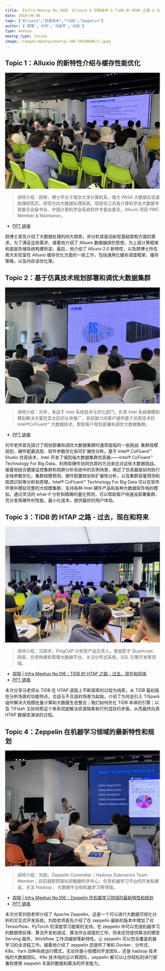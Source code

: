 ```yaml
---
title: 【Infra Meetup No.106】 Alluxio & 仿真技术 & TiDB 的 HTAP 之路 & Zeppelin 
date: 2019-06-06
tags: ["Alluxio","仿真技术","TiDB","Zeppelin"]
author: ['顾荣','刘华','马晓宇','刘勋']
type: meetup
meetup_type: review
image: /images/meetup/meetup-106-20190606/1.jpeg
---
```


## Topic 1：Alluxio 的新特性介绍与缓存性能优化


![顾荣 | 南大 PASA 大数据实验室助理研究员](media/meetup-106-20190606/1.jpeg)

>讲师介绍：顾荣，博士毕业于南京大学计算机系，南大 PASA 大数据实验室助理研究员，研究方向大数据处理系统，现担任江苏省计算机学会大数据专家委员会秘书长、中国计算机学会系统软件专委会委员，Alluxio 项目 PMC Member & Maintainer。

+ [PPT 链接](https://eyun.baidu.com/s/3jIUYJS6)

顾博士首先介绍了大数据处理的四大趋势，并分析其驱动新型基础架构方面的需求。为了满足这些需求，接着他介绍了 Alluxio 数据编排的思想，为上层计算框架和底层存储系统构建桥梁。最后，他介绍了 Alluxio 2.0 新特性，以及顾博士所在南大实验室在 Alluxio 缓存优化方面的一些工作，包括通用化缓存调度框架，缓存策略，以及内存读优化等。

## Topic 2：基于仿真技术规划部署和调优大数据集群

![刘华 | Intel 系统技术与优化部门](media/meetup-106-20190606/2.jpeg)

>讲师介绍：刘华，来自于 Intel 系统技术与优化部门，负责 Intel 系统建模和模拟解决方案在亚太区的业务推广。目前致力向客户提供基于仿真技术的 Intel®CoFluent™ 大数据技术，帮助客户规划部署和调优大数据集群。

+ [PPT 链接](https://eyun.baidu.com/s/3jIUYJS6)

刘华老师首先探讨了规划部署和调优大数据集群时通常面临的一些挑战: 集群规模规划、硬件配置选型、软件参数优化和可扩展性分析。基于 Intel® CoFluent™ Studio 仿真技术，Intel 开发了端到端大数据集群仿真器——Intel® CoFluent™ Technology For Big Data，利用软硬件协同仿真的方法来应对这些大数据挑战。接着他结合健康监控集群和视屏分析系统中的实例场景，阐述了仿真器是如何执行全栈参数优化，集群规模预测，硬件配置规划和扩展性分析，以及集群容量预测和瓶颈识别等分析和原理。Intel® CoFluent™ Technology For Big Data 可以在软件环境中模拟完整的大规模集群，支持各种 Intel 硬件产品和各种大数据软件栈的模拟。通过灵活的 what-if 分析和精确的量化预测，可以帮助客户快速设部署集群，充分发挥硬件利性能，最小化成本，提供最好的用户体验。

## Topic 3：TiDB 的 HTAP 之路 - 过去，现在和将来

![马晓宇 | PingCAP 分析型产品负责人](media/meetup-106-20190606/3.jpeg)

>讲师介绍：马晓宇，PingCAP 分析型产品负责人。曾就职于 Quantcast、网易，负责构建和管理大数据平台。关注分布式系统，SQL 引擎开发等领域。

+ [视频 | Infra Meetup No.106：TiDB 的 HTAP 之路 - 过去，现在和将来](https://www.bilibili.com/video/av54632526/?p=1)
+ [PPT 链接](https://eyun.baidu.com/s/3jIUYJS6)

本次分享马老师从 TiDB 在 HTAP 道路上不断探索的过程为线索，从 TiDB 最初版在分析场景的功能特点，合适与不合适的场景为起始，介绍了为何会引入 TiSpark 组件解决大规模批量计算和大数据生态整合；我们如何优化 TiDB 本体的引擎；以及 TiFlash 又如何帮这个体系彻底解决资源隔离和行列混存的矛盾，从而最终向真 HTAP 数据库演进的过程。

## Topic 4：Zeppelin 在机器学习领域的最新特性和规划

![刘勋 | Zeppelin Committer](media/meetup-106-20190606/4.jpeg)

>讲师介绍：刘勋，Zeppelin Committer；Hadoop Submarine Team Member；目前就职网易杭研数据科学中心，负责机器学习平台的开发和建设。关注 Hadoop 、大数据平台和机器学习等领域。

+ [视频 | Infra Meetup No.106：Zeppelin 在机器学习领域的最新特性和规划](https://www.bilibili.com/video/av54632526/?p=2)
+ [PPT 链接](https://eyun.baidu.com/s/3jIUYJS6)

本次分享刘勋老师介绍了 Apache Zeppelin，这是一个可以进行大数据可视化分析的交互式开发系统。刘勋老师首先介绍了在 zeppelin 最新的版本中增加了对 Tensorflow、PyTorch 的深度学习框架的支持。在 zeppelin 中可以完成机器学习的数据预处理、算法开发和调试、算法作业调度的工作，将来还将提供算法的模型 Serving 服务，Workflow 工作流编排等新特性，让 zeppelin 可以完全覆盖机器学习的全流程工作。接着他介绍了 zeppelin 还提供了单机 Docker、分布式、K8s、Yarn 四种系统运行模式，无论你是小规模的开发团队，还是 hadoop 技术栈的大数据团队、K8s 技术栈的云计算团队，zeppelin 都可以让你轻松的进行部署和使用 zeppelin 丰富的数据和算法的开发能力。
